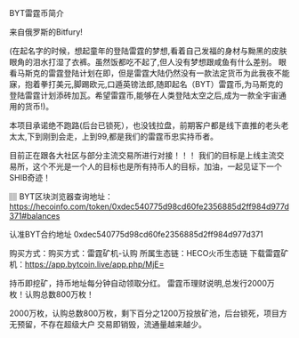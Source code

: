 BYT雷霆币简介

来自俄罗斯的Bitfury!

(在起名字的时候，想起童年的登陆雷霆的梦想,看着自己发福的身材与黝黑的皮肤眼角的泪水打湿了衣裤。虽然饭都吃不起了,但人没有梦想跟咸鱼有什么差别。
眼看马斯克的雷霆登陆计划在即，但是雷霆大陆仍然没有一款法定货币为此我夜不能寐，抱着拳打美元,脚踢欧元,口遁英镑法郎,随即起名（BYT）雷霆币,为马斯克的登陆雷霆计划添砖加瓦。希望雷霆币,能够在人类登陆太空之后,成为一款全宇宙通用的货币!)。

本项目承诺绝不跑路(后台已锁死），也没钱拉盘，前期客户都是线下直推的老头老太太,下到刚到会走，上到99,都是我们的雷霆币忠实持币者。

目前正在跟各大社区与部分主流交易所进行对接！！！
我们的目标是上线主流交易所，这个不光是一个人的目标也是所有持币人的目标，加油，一起见证下一个SHIB奇迹！

 

🏽 BYT区块浏览器查询地址：
https://hecoinfo.com/token/0xdec540775d98cd60fe2356885d2ff984d977d371#balances

认准BYT合约地址
0xdec540775d98cd60fe2356885d2ff984d977d371


购买方式：购买方式：雷霆矿机-认购
        所属生态链：HECO火币生态链
   下载雷霆矿机：https://app.bytcoin.live/app.php/MjE=



  持币即挖矿，持币地址每分钟自动领取分红。
  雷霆币理财说明,总发行2000万枚！认购总数800万枚！


2000万枚，认购总数800万枚，剩下百分之1200万投放矿池，后台锁死，项目方无预留，不存在超级大户
交易即销毁，流通量越来越少。



